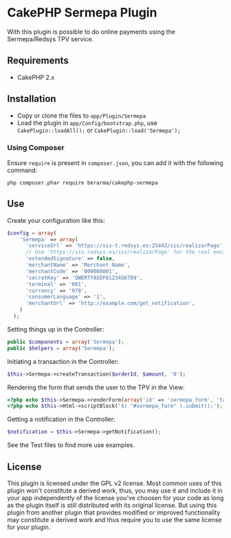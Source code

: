 # CakePHP Sermepa Plugin

With this plugin is possible to do online payments using the Sermepa/Redsýs TPV
service.

## Requirements

* CakePHP 2.x

## Installation

* Copy or clone the files to `app/Plugin/Sermepa`
* Load the plugin in `app/Config/bootstrap.php`, use `CakePlugin::loadAll();`
  or `CakePlugin::load('Sermepa');`

### Using Composer

Ensure `require` is present in `composer.json`, you can add it with the
following command:
```
php composer.phar require berarma/cakephp-sermepa
```

## Use

Create your configuration like this:

```php
$config = array(
    'Sermepa' => array(
      'serviceUrl' => 'https://sis-t.redsys.es:25443/sis/realizarPago', // Testing
      // Use 'https://sis.redsys.es/sis/realizarPago' for the real environment
      'extendedSignature' => false,
      'merchantName' => 'Merchant Name',
      'merchantCode' => '000000001',
      'secretKey' => 'QWERTYASDF0123456789',
      'terminal' => '001',
      'currency' => '978',
      'consumerLanguage' => '1',
      'merchantUrl' => 'http://example.com/get_notification',
    )
  );
```

Setting things up in the Controller:

```php
public $components = array('Sermepa');
public $helpers = array('Sermepa');
```

Initiating a transaction in the Controller:

```php
$this->Sermepa->createTransaction($orderId, $amount, '0');
```

Rendering the form that sends the user to the TPV in the View:

```php
<?php echo $this->Sermepa->renderForm(array('id' => 'sermepa_form', 'target' => '_blank')); ?>
<?php echo $this->Html->scriptBlock('$( "#sermepa_form" ).submit();'); ?>
```

Getting a notification in the Controller:

```php
$notification = $this->Sermepa->getNotification();
```

See the Test files to find more use examples.

## License

This plugin is licensed under the GPL v2 license. Most common uses of this
plugin won't constitute a derived work, thus, you may use it and include it in
your app independently of the license you've choosen for your code as long as
the plugin itself is still distributed with its original license. But using
this plugin from another plugin that provides modified or improved
functionality may constitute a derived work and thus require you to use the
same license for your plugin.

